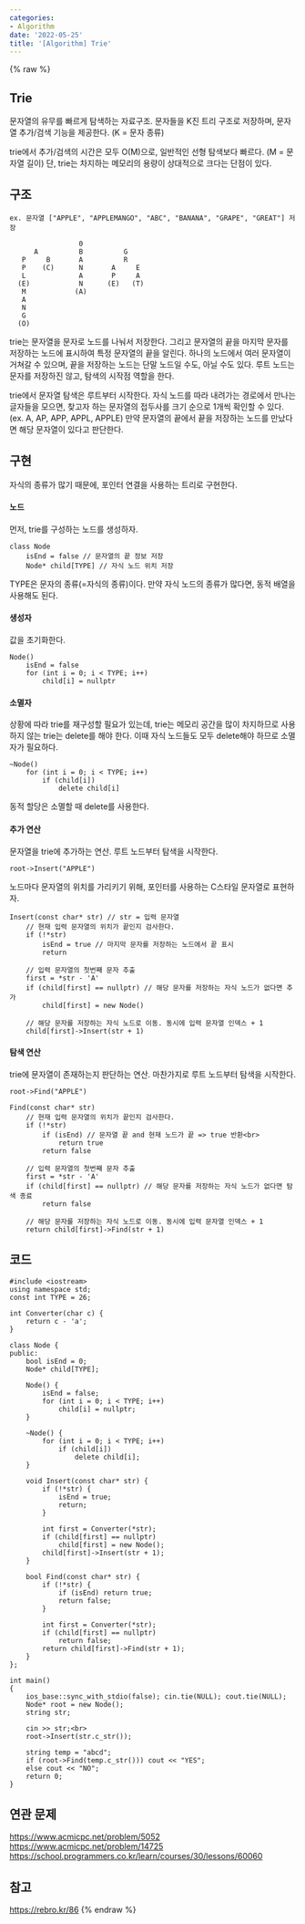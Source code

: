 ```yaml
---
categories:
- Algorithm
date: '2022-05-25'
title: '[Algorithm] Trie'
---
```


{% raw %}
## Trie
문자열의 유무를 빠르게 탐색하는 자료구조. 문자들을 K진 트리 구조로 저장하며, 문자열 추가/검색 기능을 제공한다. (K = 문자 종류)

trie에서 추가/검색의 시간은 모두 O(M)으로, 일반적인 선형 탐색보다 빠르다. (M = 문자열 길이) 단, trie는 차지하는 메모리의 용량이 상대적으로 크다는 단점이 있다.

## 구조
```
ex. 문자열 ["APPLE", "APPLEMANGO", "ABC", "BANANA", "GRAPE", "GREAT"] 저장

                 0
      A          B          G
   P     B       A          R
   P    (C)      N       A     E
   L             A       P     A
  (E)            N      (E)   (T)
   M            (A)
   A
   N 
   G
  (O)
```
trie는 문자열을 문자로 노드를 나눠서 저장한다. 그리고 문자열의 끝을 마지막 문자를 저장하는 노드에 표시하여 특정 문자열의 끝을 알린다. 하나의 노드에서 여러 문자열이 거쳐갈 수 있으며, 끝을 저장하는 노드는 단말 노드일 수도, 아닐 수도 있다. 루트 노드는 문자를 저장하진 않고, 탐색의 시작점 역할을 한다.

trie에서 문자열 탐색은 루트부터 시작한다. 자식 노드를 따라 내려가는 경로에서 만나는 글자들을 모으면, 찾고자 하는 문자열의 접두사를 크기 순으로 1개씩 확인할 수 있다. (ex. A, AP, APP, APPL, APPLE) 만약 문자열의 끝에서 끝을 저장하는 노드를 만났다면 해당 문자열이 있다고 판단한다.

## 구현
자식의 종류가 많기 때문에, 포인터 연결을 사용하는 트리로 구현한다.

#### 노드
먼저, trie를 구성하는 노드를 생성하자.
```
class Node
	isEnd = false // 문자열의 끝 정보 저장
	Node* child[TYPE] // 자식 노드 위치 저장
```
TYPE은 문자의 종류(=자식의 종류)이다. 만약 자식 노드의 종류가 많다면, 동적 배열을 사용해도 된다.

#### 생성자
값을 초기화한다.
```
Node()
	isEnd = false
	for (int i = 0; i < TYPE; i++)
		child[i] = nullptr
```

#### 소멸자
상황에 따라 trie를 재구성할 필요가 있는데, trie는 메모리 공간을 많이 차지하므로 사용하지 않는 trie는 delete를 해야 한다. 이때 자식 노드들도 모두 delete해야 하므로 소멸자가 필요하다.
```
~Node()
	for (int i = 0; i < TYPE; i++)
		if (child[i])
			delete child[i]
```
동적 할당은 소멸할 때 delete를 사용한다.

#### 추가 연산
문자열을 trie에 추가하는 연산. 루트 노드부터 탐색을 시작한다.
```
root->Insert("APPLE")
```

노드마다 문자열의 위치를 가리키기 위해, 포인터를 사용하는 C스타일 문자열로 표현하자.
```
Insert(const char* str) // str = 입력 문자열
	// 현재 입력 문자열의 위치가 끝인지 검사한다.
	if (!*str)
		isEnd = true // 마지막 문자를 저장하는 노드에서 끝 표시
		return

	// 입력 문자열의 첫번째 문자 추출
	first = *str - 'A'
	if (child[first] == nullptr) // 해당 문자를 저장하는 자식 노드가 없다면 추가
		child[first] = new Node()

	// 해당 문자를 저장하는 자식 노드로 이동. 동시에 입력 문자열 인덱스 + 1
	child[first]->Insert(str + 1)
```

#### 탐색 연산
trie에 문자열이 존재하는지 판단하는 연산. 마찬가지로 루트 노드부터 탐색을 시작한다.
```
root->Find("APPLE")
```

```
Find(const char* str)
	// 현재 입력 문자열의 위치가 끝인지 검사한다.
	if (!*str)
		if (isEnd) // 문자열 끝 and 현재 노드가 끝 => true 반환<br>
			return true
		return false

	// 입력 문자열의 첫번째 문자 추출
	first = *str - 'A'
	if (child[first] == nullptr) // 해당 문자를 저장하는 자식 노드가 없다면 탐색 종료
		return false
	
	// 해당 문자를 저장하는 자식 노드로 이동. 동시에 입력 문자열 인덱스 + 1
	return child[first]->Find(str + 1)
```

## 코드
```
#include <iostream>
using namespace std;
const int TYPE = 26;

int Converter(char c) {
	return c - 'a';
}

class Node {
public:
	bool isEnd = 0;
	Node* child[TYPE];

	Node() {
		isEnd = false;
		for (int i = 0; i < TYPE; i++)
			child[i] = nullptr;
	}

	~Node() {
		for (int i = 0; i < TYPE; i++)
			if (child[i])
				delete child[i];
	}

	void Insert(const char* str) {
		if (!*str) {
			isEnd = true;
			return;
		}

		int first = Converter(*str);
		if (child[first] == nullptr)
			child[first] = new Node();
		child[first]->Insert(str + 1);
	}

	bool Find(const char* str) {
		if (!*str) {
			if (isEnd) return true;
			return false;
		}

		int first = Converter(*str);
		if (child[first] == nullptr)
			return false;
		return child[first]->Find(str + 1);
	}
};

int main()
{
	ios_base::sync_with_stdio(false); cin.tie(NULL); cout.tie(NULL);
	Node* root = new Node();
	string str;

	cin >> str;<br>
	root->Insert(str.c_str());

	string temp = "abcd";
	if (root->Find(temp.c_str())) cout << "YES";
	else cout << "NO";
	return 0;
}
```

## 연관 문제
https://www.acmicpc.net/problem/5052
https://www.acmicpc.net/problem/14725
https://school.programmers.co.kr/learn/courses/30/lessons/60060

## 참고
https://rebro.kr/86
{% endraw %}
